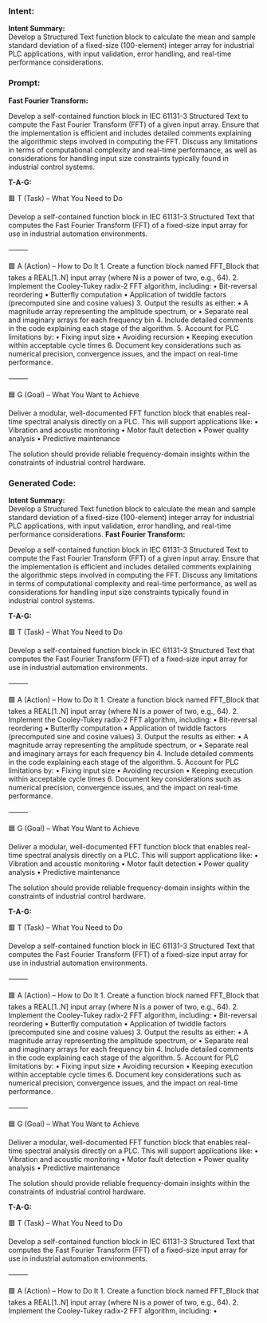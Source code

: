 ### Intent:
**Intent Summary:**  
Develop a Structured Text function block to calculate the mean and sample standard deviation of a fixed-size (100-element) integer array for industrial PLC applications, with input validation, error handling, and real-time performance considerations.

### Prompt:
**Fast Fourier Transform:**

Develop a self-contained function block in IEC 61131-3 Structured Text to compute the Fast Fourier Transform (FFT) of a given input array. Ensure that the implementation is efficient and includes detailed comments explaining the algorithmic steps involved in computing the FFT. Discuss any limitations in terms of computational complexity and real-time performance, as well as considerations for handling input size constraints typically found in industrial control systems.

**T-A-G:**

🟥 T (Task) – What You Need to Do

Develop a self-contained function block in IEC 61131-3 Structured Text that computes the Fast Fourier Transform (FFT) of a fixed-size input array for use in industrial automation environments.

⸻

🟩 A (Action) – How to Do It
	1.	Create a function block named FFT_Block that takes a REAL[1..N] input array (where N is a power of two, e.g., 64).
	2.	Implement the Cooley-Tukey radix-2 FFT algorithm, including:
	•	Bit-reversal reordering
	•	Butterfly computation
	•	Application of twiddle factors (precomputed sine and cosine values)
	3.	Output the results as either:
	•	A magnitude array representing the amplitude spectrum, or
	•	Separate real and imaginary arrays for each frequency bin
	4.	Include detailed comments in the code explaining each stage of the algorithm.
	5.	Account for PLC limitations by:
	•	Fixing input size
	•	Avoiding recursion
	•	Keeping execution within acceptable cycle times
	6.	Document key considerations such as numerical precision, convergence issues, and the impact on real-time performance.

⸻

🟦 G (Goal) – What You Want to Achieve

Deliver a modular, well-documented FFT function block that enables real-time spectral analysis directly on a PLC. This will support applications like:
	•	Vibration and acoustic monitoring
	•	Motor fault detection
	•	Power quality analysis
	•	Predictive maintenance

The solution should provide reliable frequency-domain insights within the constraints of industrial control hardware.

### Generated Code:
**Intent Summary:**  
Develop a Structured Text function block to calculate the mean and sample standard deviation of a fixed-size (100-element) integer array for industrial PLC applications, with input validation, error handling, and real-time performance considerations.
**Fast Fourier Transform:**

Develop a self-contained function block in IEC 61131-3 Structured Text to compute the Fast Fourier Transform (FFT) of a given input array. Ensure that the implementation is efficient and includes detailed comments explaining the algorithmic steps involved in computing the FFT. Discuss any limitations in terms of computational complexity and real-time performance, as well as considerations for handling input size constraints typically found in industrial control systems.

**T-A-G:**

🟥 T (Task) – What You Need to Do

Develop a self-contained function block in IEC 61131-3 Structured Text that computes the Fast Fourier Transform (FFT) of a fixed-size input array for use in industrial automation environments.

⸻

🟩 A (Action) – How to Do It
	1.	Create a function block named FFT_Block that takes a REAL[1..N] input array (where N is a power of two, e.g., 64).
	2.	Implement the Cooley-Tukey radix-2 FFT algorithm, including:
	•	Bit-reversal reordering
	•	Butterfly computation
	•	Application of twiddle factors (precomputed sine and cosine values)
	3.	Output the results as either:
	•	A magnitude array representing the amplitude spectrum, or
	•	Separate real and imaginary arrays for each frequency bin
	4.	Include detailed comments in the code explaining each stage of the algorithm.
	5.	Account for PLC limitations by:
	•	Fixing input size
	•	Avoiding recursion
	•	Keeping execution within acceptable cycle times
	6.	Document key considerations such as numerical precision, convergence issues, and the impact on real-time performance.

⸻

🟦 G (Goal) – What You Want to Achieve

Deliver a modular, well-documented FFT function block that enables real-time spectral analysis directly on a PLC. This will support applications like:
	•	Vibration and acoustic monitoring
	•	Motor fault detection
	•	Power quality analysis
	•	Predictive maintenance

The solution should provide reliable frequency-domain insights within the constraints of industrial control hardware.

**T-A-G:**

🟥 T (Task) – What You Need to Do

Develop a self-contained function block in IEC 61131-3 Structured Text that computes the Fast Fourier Transform (FFT) of a fixed-size input array for use in industrial automation environments.

⸻

🟩 A (Action) – How to Do It
	1.	Create a function block named FFT_Block that takes a REAL[1..N] input array (where N is a power of two, e.g., 64).
	2.	Implement the Cooley-Tukey radix-2 FFT algorithm, including:
	•	Bit-reversal reordering
	•	Butterfly computation
	•	Application of twiddle factors (precomputed sine and cosine values)
	3.	Output the results as either:
	•	A magnitude array representing the amplitude spectrum, or
	•	Separate real and imaginary arrays for each frequency bin
	4.	Include detailed comments in the code explaining each stage of the algorithm.
	5.	Account for PLC limitations by:
	•	Fixing input size
	•	Avoiding recursion
	•	Keeping execution within acceptable cycle times
	6.	Document key considerations such as numerical precision, convergence issues, and the impact on real-time performance.

⸻

🟦 G (Goal) – What You Want to Achieve

Deliver a modular, well-documented FFT function block that enables real-time spectral analysis directly on a PLC. This will support applications like:
	•	Vibration and acoustic monitoring
	•	Motor fault detection
	•	Power quality analysis
	•	Predictive maintenance

The solution should provide reliable frequency-domain insights within the constraints of industrial control hardware.

**T-A-G:**

🟥 T (Task) – What You Need to Do

Develop a self-contained function block in IEC 61131-3 Structured Text that computes the Fast Fourier Transform (FFT) of a fixed-size input array for use in industrial automation environments.

⸻

🟩 A (Action) – How to Do It
	1.	Create a function block named FFT_Block that takes a REAL[1..N] input array (where N is a power of two, e.g., 64).
	2.	Implement the Cooley-Tukey radix-2 FFT algorithm, including:
	•
